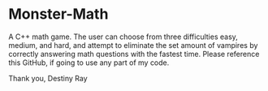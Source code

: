 # Monster-Math
A C++ math game.  The user can choose from three difficulties easy, medium, and hard, and attempt to eliminate the set amount of vampires by correctly answering math questions with the fastest time. 
Please reference this GitHub, if going to use any part of my code.

Thank you, Destiny Ray

